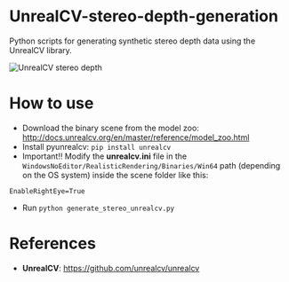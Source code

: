 # UnrealCV-stereo-depth-generation
Python scripts for generating synthetic stereo depth data using the UnrealCV library.

![UnrealCV stereo depth](https://github.com/ibaiGorordo/UnrealCV-stereo-depth-generation/blob/main/doc/img/unrealcvStereo.gif)

# How to use
* Download the binary scene from the model zoo: http://docs.unrealcv.org/en/master/reference/model_zoo.html
* Install pyunrealcv: `pip install unrealcv`
* Important:bangbang: Modify the **unrealcv.ini** file in the `WindowsNoEditor/RealisticRendering/Binaries/Win64` path (depending on the OS system) inside the scene folder like this:

`EnableRightEye=True`

* Run `python generate_stereo_unrealcv.py` 


# References
* **UnrealCV**: https://github.com/unrealcv/unrealcv

